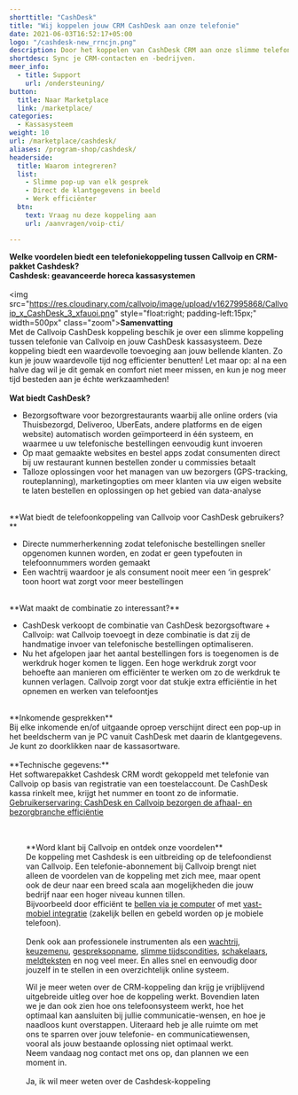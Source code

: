```yaml
---
shorttitle: "CashDesk"
title: "Wij koppelen jouw CRM CashDesk aan onze telefonie"
date: 2021-06-03T16:52:17+05:00
logo: "/cashdesk-new_rrncjn.png"
description: Door het koppelen van CashDesk CRM aan onze slimme telefonie werk je een stuk efficienter.
shortdesc: Sync je CRM-contacten en -bedrijven.
meer_info:
  - title: Support
    url: /ondersteuning/
button:
  title: Naar Marketplace
  link: /marketplace/
categories:
  - Kassasysteem
weight: 10
url: /marketplace/cashdesk/
aliases: /program-shop/cashdesk/
headerside:
  title: Waarom integreren?
  list:
    - Slimme pop-up van elk gesprek
    - Direct de klantgegevens in beeld
    - Werk efficiënter
  btn:
    text: Vraag nu deze koppeling aan
    url: /aanvragen/voip-cti/

---
```


**Welke voordelen biedt een telefoniekoppeling tussen Callvoip en CRM-pakket Cashdesk?<br>
Cashdesk: geavanceerde horeca kassasystemen**<br>
<br>
<img src="https://res.cloudinary.com/callvoip/image/upload/v1627995868/Callvoip_x_CashDesk_3_xfauoi.png" style="float:right; padding-left:15px;" width=500px" class="zoom">**Samenvatting**<br>
Met de Callvoip CashDesk koppeling beschik je over een slimme koppeling tussen telefonie van Callvoip en jouw CashDesk kassasysteem. Deze koppeling biedt een waardevolle toevoeging aan jouw bellende klanten. Zo kun je jouw waardevolle tijd nog efficienter benutten! Let maar op: al na een halve dag wil je dit gemak en comfort niet meer missen, en kun je nog meer tijd besteden aan je échte werkzaamheden!<br>
<br>
**Wat biedt CashDesk?**<br>
<div class="usp-list">
<ul>
<li>Bezorgsoftware voor bezorgrestaurants waarbij alle online orders (via Thuisbezorgd, Deliveroo, UberEats, andere platforms en de eigen website) automatisch worden geïmporteerd in één systeem, en waarmee u uw telefonische bestellingen eenvoudig kunt invoeren </li>
<li> Op maat gemaakte websites en bestel apps zodat consumenten direct bij uw restaurant kunnen bestellen zonder u commissies betaalt </li>
<li> Talloze oplossingen voor het managen van uw bezorgers (GPS-tracking, routeplanning), marketingopties om meer klanten via uw eigen website te laten bestellen en oplossingen op het gebied van data-analyse </li>
</ul>
</div>
<br>
**Wat biedt de telefoonkoppeling van Callvoip voor CashDesk gebruikers?**<br>
<div class="usp-list">
<ul>
<li> Directe nummerherkenning zodat telefonische bestellingen sneller opgenomen kunnen worden, en zodat er geen typefouten in telefoonnummers worden gemaakt </li>
<li> Een wachtrij waardoor je als consument nooit meer een ‘in gesprek’ toon hoort wat zorgt voor meer bestellingen </li>
</ul>
</div>
<br>
**Wat maakt de combinatie zo interessant?**<br>
<div class="usp-list">
<ul>
<li> CashDesk verkoopt de combinatie van CashDesk bezorgsoftware + Callvoip: wat Callvoip toevoegt in deze combinatie is dat zij de handmatige invoer van telefonische bestellingen optimaliseren. </li>
<li> Nu het afgelopen jaar het aantal bestellingen fors is toegenomen is de werkdruk hoger komen te liggen. Een hoge werkdruk zorgt voor behoefte aan manieren om efficiënter te werken om zo de werkdruk te kunnen verlagen. Callvoip zorgt voor dat stukje extra efficiëntie in het opnemen en werken van telefoontjes </li>
</ul>
</div>
<br>
**Inkomende gesprekken**<br>
Bij elke inkomende en/of uitgaande oproep verschijnt direct een pop-up in het beeldscherm van je PC vanuit CashDesk met daarin de klantgegevens. Je kunt zo doorklikken naar de kassasortware. <br>
<br>
**Technische gegevens:**<br>
Het softwarepakket Cashdesk CRM wordt gekoppeld met telefonie van Callvoip op basis van registratie van een toestelaccount. De CashDesk kassa rinkelt mee, krijgt het nummer en toont zo de informatie.<br>
<a href="https://www.callvoip.nl/nieuws/cashdesk-en-callvoip/" target="_blank">Gebruikerservaring: CashDesk en Callvoip bezorgen de afhaal- en bezorgbranche efficiëntie</a><br> 
<br><div class="bg-grey-lightest border border-grey-lightest" style="padding:30px;">
**Word klant bij Callvoip en ontdek onze voordelen**<br>
De koppeling met Cashdesk is een uitbreiding op de telefoondienst van Callvoip. Een telefonie-abonnement bij Callvoip brengt niet alleen de voordelen van de koppeling met zich mee, maar opent ook de deur naar een breed scala aan mogelijkheden die jouw bedrijf naar een hoger niveau kunnen tillen.<br>Bijvoorbeeld door efficiënt te <a href="https://www.callvoip.nl/telefonie/bellenmetpc/" target="_blank">bellen via je computer</a> of met <a href="https://www.callvoip.nl/telefonie/vastmobiel/" target="_blank">vast-mobiel integratie</a> (zakelijk bellen en gebeld worden op je mobiele telefoon).<br><br>Denk ook aan professionele instrumenten als een <a href="https://www.callvoip.nl/telefonie/functionaliteiten/wachtrij/" target="_blank">wachtrij</a>, <a href="https://www.callvoip.nl/telefonie/functionaliteiten/keuzemenu-ivr/" target="_blank">
keuzemenu</a>, <a href="https://www.callvoip.nl/telefonie/functionaliteiten/gespreksopname/" target="_blank">gespreksopname</a>, <a href="https://www.callvoip.nl/telefonie/functionaliteiten/tijdsconditie/" target="_blank">slimme tijdscondities</a>, <a href="https://www.callvoip.nl/telefonie/functionaliteiten/omleiding-flow-control/" target="_blank">schakelaars</a>, <a href="https://www.callvoip.nl/telefonie/functionaliteiten/meldtekst/" target="_blank">meldteksten</a> en nog veel meer. En alles snel en eenvoudig door jouzelf in te stellen in een overzichtelijk online systeem.  

Wil je meer weten over de CRM-koppeling dan krijg je vrijblijvend uitgebreide uitleg over hoe de koppeling werkt.
Bovendien laten we je dan ook zien hoe ons telefoonsysteem werkt, hoe het optimaal kan aansluiten bij jullie communicatie-wensen, en hoe je naadloos kunt overstappen.
Uiteraard heb je alle ruimte om met ons te sparren over jouw telefonie- en communicatiewensen, vooral als jouw bestaande oplossing niet optimaal werkt.<br>
Neem vandaag nog contact met ons op, dan plannen we een moment in.<br>
<br><a onclick="dialog.show();" class="button">Ja, ik wil meer weten over de Cashdesk-koppeling</a></div>
